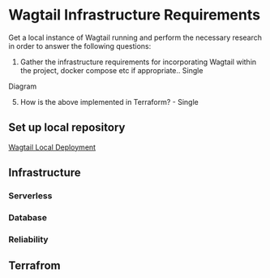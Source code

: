# Wagtail Infrastructure Requirements
Get a local instance of Wagtail running and perform the necessary research in order to answer the following questions:

1) Gather the infrastructure requirements for incorporating Wagtail within the project, docker compose etc if appropriate.. Single

<!-- 2) Can Wagtail be deployed serverless or is it necessary to provision from EC2? 

3) Where does the database sit?

4) How can we guarantee availability? --> Diagram

5) How is the above implemented in Terraform? - Single 
## Set up local repository
[Wagtail Local Deployment](./wagtail_local_setup/README.md)
## Infrastructure

### Serverless

### Database

### Reliability


## Terrafrom
